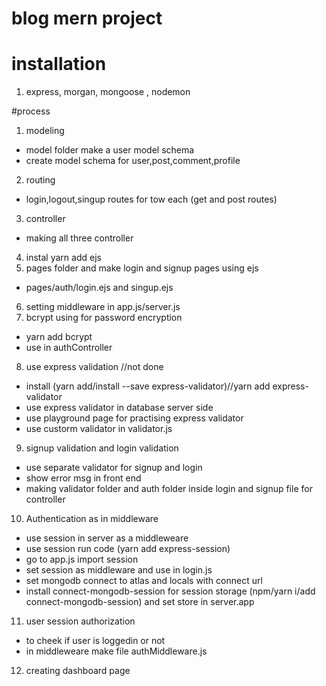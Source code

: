 # blog mern project

# installation
1. express, morgan, mongoose , nodemon

#process

1. modeling
- model folder make a user model schema
- create model schema for user,post,comment,profile
2. routing
- login,logout,singup routes for tow each (get and post routes)
3. controller
- making all three controller 
4. instal yarn add ejs
5. pages folder and make login and signup pages using ejs 
- pages/auth/login.ejs and singup.ejs
6. setting middleware in app.js/server.js
7. bcrypt using for password encryption 
- yarn add bcrypt
- use in authController

8. use express validation //not done
- install (yarn add/install --save express-validator)//yarn add express-validator
- use express validator in database server side 
- use playground page for practising express validator
- use custorm validator in validator.js
9. signup validation and login validation 
- use separate validator for signup and login 
- show error msg in front end
- making validator folder and auth folder inside login and signup file for controller
10. Authentication as in middleware
- use session in server as a middleweare
- use session run code (yarn add express-session)
- go to app.js import session 
- set session as middleware and use in login.js
- set mongodb connect to atlas and locals with connect url
- install connect-mongodb-session for session storage
(npm/yarn i/add connect-mongodb-session) and set store in server.app

11. user session authorization
- to cheek if user is loggedin or not
- in middleweare make file authMiddleware.js 

12. creating dashboard page